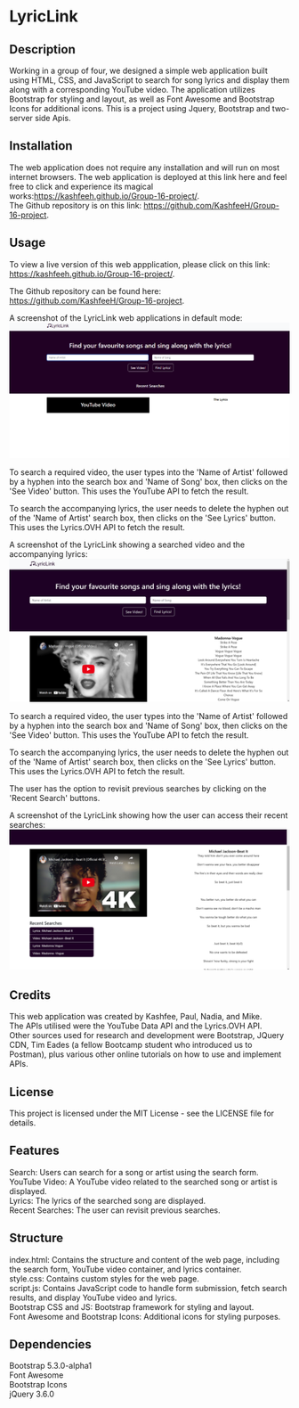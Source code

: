 # LyricLink  

## Description
Working in a group of four, we designed a simple web application built using HTML, CSS, and JavaScript to search for song lyrics and display them along with a corresponding YouTube video. The application utilizes Bootstrap for styling and layout, as well as Font Awesome and Bootstrap Icons for additional icons. This is a project using Jquery, Bootstrap and two-server side Apis.  

## Installation
The web application does not require any installation and will run on most internet browsers. The web application is deployed at this link here and feel free to click and experience its magical works:https://kashfeeh.github.io/Group-16-project/.  
The Github repository is on this link: https://github.com/KashfeeH/Group-16-project.  

## Usage
To view a live version of this web appplication, please click on this link: https://kashfeeh.github.io/Group-16-project/.  
  
The Github repository can be found here: https://github.com/KashfeeH/Group-16-project.  

A screenshot of the LyricLink web applications in default mode:  
![A screenshot of the LyricLink web applications in default mode:](./images/screen%201.png)  
  
To search a required video, the user types into the 'Name of Artist' followed by a hyphen into the search box and 'Name of Song' box, then clicks on the 'See Video' button. This uses the YouTube API to fetch the result.  

To search the accompanying lyrics, the user needs to delete the hyphen out of the 'Name of Artist' search box, then clicks on the 'See Lyrics' button. This uses the Lyrics.OVH API to fetch the result.  

A screenshot of the LyricLink showing a searched video and the accompanying lyrics:  
![A screenshot of the LyricLink showing a searched video and the accompanying lyrics.](./images/Screenshot%202024-02-08%20113435.png)  
  
To search a required video, the user types into the 'Name of Artist' followed by a hyphen into the search box and 'Name of Song' box, then clicks on the 'See Video' button. This uses the YouTube API to fetch the result.  

To search the accompanying lyrics, the user needs to delete the hyphen out of the 'Name of Artist' search box, then clicks on the 'See Lyrics' button. This uses the Lyrics.OVH API to fetch the result. 

The user has the option to revisit previous searches by clicking on the 'Recent Search' buttons.  
  
A screenshot of the LyricLink showing how the user can access their recent searches:  
![A screenshot of the LyricLink showing how the user can access their recent searches:](./images/Screenshot%202024-02-08%20113515.png)  

## Credits  
This web application was created by Kashfee, Paul, Nadia, and Mike.  
The APIs utilised were the YouTube Data API and the Lyrics.OVH API.  
Other sources used for research and development were Bootstrap, JQuery CDN, Tim Eades (a fellow Bootcamp student who introduced us to Postman), plus various other online tutorials on how to use and implement APIs.  

## License  
This project is licensed under the MIT License - see the LICENSE file for details.  
  
## Features  
Search: Users can search for a song or artist using the search form.  
YouTube Video: A YouTube video related to the searched song or artist is displayed.  
Lyrics: The lyrics of the searched song are displayed.  
Recent Searches: The user can revisit previous searches.  
  
## Structure
index.html: Contains the structure and content of the web page, including the search form, YouTube video container, and lyrics container.  
style.css: Contains custom styles for the web page.  
script.js: Contains JavaScript code to handle form submission, fetch search results, and display YouTube video and lyrics.  
Bootstrap CSS and JS: Bootstrap framework for styling and layout.  
Font Awesome and Bootstrap Icons: Additional icons for styling purposes.  

## Dependencies
Bootstrap 5.3.0-alpha1  
Font Awesome  
Bootstrap Icons  
jQuery 3.6.0  



